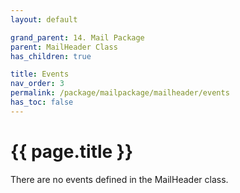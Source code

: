 ```yaml
---
layout: default

grand_parent: 14. Mail Package
parent: MailHeader Class
has_children: true

title: Events
nav_order: 3
permalink: /package/mailpackage/mailheader/events
has_toc: false
---
```

# {{ page.title }}

There are no events defined in the MailHeader class.